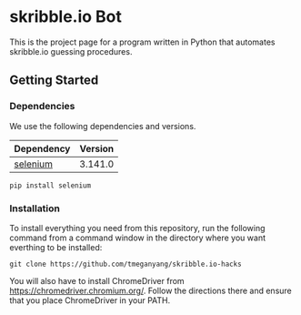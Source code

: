 # skribble.io Bot
This is the project page for a program written in Python that automates skribble.io guessing procedures.

## Getting Started
### Dependencies

We use the following dependencies and versions.

Dependency  | Version
------------- | -------------
[selenium](https://pypi.org/project/selenium/)  | 3.141.0
```
pip install selenium
```
### Installation

To install everything you need from this repository, run the following command from a command window in the directory where you want everthing to be installed:
```
git clone https://github.com/tmeganyang/skribble.io-hacks

```

You will also have to install ChromeDriver from https://chromedriver.chromium.org/. Follow the directions there and ensure that you place ChromeDriver in your PATH.

